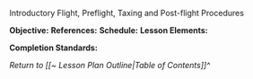 <span class='lesson-title'>Introductory Flight, Preflight, Taxing and Post-flight Procedures</span>

**Objective:**
**References:**
**Schedule:**
**Lesson Elements:**

**Completion Standards:**

*Return to [[~ Lesson Plan Outline|Table of Contents]]^*
